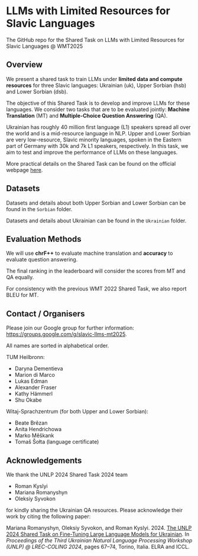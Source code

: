 # LLMs with Limited Resources for Slavic Languages

The GitHub repo for the Shared Task on LLMs with Limited Resources for Slavic Languages @ WMT2025 

## Overview
We present a shared task to train LLMs under **limited data and compute resources** for three Slavic languages: Ukrainian (uk), Upper Sorbian (hsb) and Lower Sorbian (dsb).

The objective of this Shared Task is to develop and improve LLMs for these languages. We consider two tasks that are to be evaluated jointly: **Machine Translation** (MT) and **Multiple-Choice Question Answering** (QA).


Ukrainian has roughly 40 million first language (L1) speakers spread all over the world and is a mid-resource language in NLP.
Upper and Lower Sorbian are very low-resource, Slavic minority languages, spoken in the Eastern part of Germany with 30k and 7k L1 speakers, respectively.
In this task, we aim to test and improve the performance of LLMs on these languages.

More practical details on the Shared Task can be found on the official webpage [here](https://www2.statmt.org/wmt25/limited-resources-slavic-llm.html).


## Datasets
Datasets and details about both Upper Sorbian and Lower Sorbian can be found in the `Sorbian` folder. 

Datasets and details about Ukrainian can be found in the `Ukrainian` folder. 


## Evaluation Methods

We will use **chrF++** to evaluate machine translation and **accuracy** to evaluate question answering.

The final ranking in the leaderboard will consider the scores from MT and QA equally.

For consistency with the previous WMT 2022 Shared Task, we also report BLEU for MT.



## Contact / Organisers
Please join our Google group for further information: https://groups.google.com/g/slavic-llms-mt2025.

All names are sorted in alphabetical order. 

TUM Heilbronn:
- Daryna Dementieva
- Marion di Marco
- Lukas Edman
- Alexander Fraser
- Kathy Hämmerl
- Shu Okabe

Witaj-Sprachzentrum (for both Upper and Lower Sorbian):
- Beate Brězan 
- Anita Hendrichowa 
- Marko Měškank
- Tomaš Šołta (language certificate)

## Acknowledgements
We thank the UNLP 2024 Shared Task 2024 team
- Roman Kyslyi
- Mariana Romanyshyn
- Oleksiy Syvokon

for kindly sharing the Ukrainian QA resources. 
Please acknowledge their work by citing the following paper:

Mariana Romanyshyn, Oleksiy Syvokon, and Roman Kyslyi. 2024. [The UNLP 2024 Shared Task on Fine-Tuning Large Language Models for Ukrainian](https://aclanthology.org/2024.unlp-1.9/). In *Proceedings of the Third Ukrainian Natural Language Processing Workshop (UNLP) @ LREC-COLING 2024*, pages 67–74, Torino, Italia. ELRA and ICCL.
